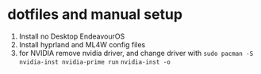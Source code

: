 # dotfiles and manual setup

1. Install no Desktop EndeavourOS
2. Install hyprland and ML4W config files
3. for NVIDIA remove nvidia driver, and change driver with
   ```sudo pacman -S nvidia-inst nvidia-prime run```
   ```nvidia-inst -o```

